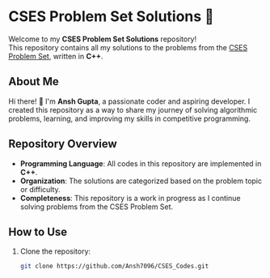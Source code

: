 # CSES Problem Set Solutions 🚀

Welcome to my **CSES Problem Set Solutions** repository!  
This repository contains all my solutions to the problems from the [CSES Problem Set](https://cses.fi/problemset/), written in **C++**.  

## About Me
Hi there! 👋 I'm **Ansh Gupta**, a passionate coder and aspiring developer. I created this repository as a way to share my journey of solving algorithmic problems, learning, and improving my skills in competitive programming.

## Repository Overview
- **Programming Language**: All codes in this repository are implemented in **C++**.
- **Organization**: The solutions are categorized based on the problem topic or difficulty.
- **Completeness**: This repository is a work in progress as I continue solving problems from the CSES Problem Set.

## How to Use
1. Clone the repository:  
   ```bash
   git clone https://github.com/Ansh7096/CSES_Codes.git
